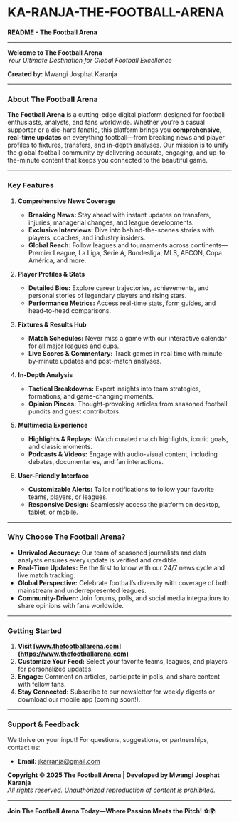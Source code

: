# KA-RANJA-THE-FOOTBALL-ARENA
 **README - The Football Arena**  

---
**Welcome to The Football Arena**  
*Your Ultimate Destination for Global Football Excellence*  

**Created by:** Mwangi Josphat Karanja  

---

### **About The Football Arena**  
**The Football Arena** is a cutting-edge digital platform designed for football enthusiasts, analysts, and fans worldwide. Whether you’re a casual supporter or a die-hard fanatic, this platform brings you **comprehensive, real-time updates** on everything football—from breaking news and player profiles to fixtures, transfers, and in-depth analyses. Our mission is to unify the global football community by delivering accurate, engaging, and up-to-the-minute content that keeps you connected to the beautiful game.  

---

### **Key Features**  
1. **Comprehensive News Coverage**  
   - **Breaking News:** Stay ahead with instant updates on transfers, injuries, managerial changes, and league developments.  
   - **Exclusive Interviews:** Dive into behind-the-scenes stories with players, coaches, and industry insiders.  
   - **Global Reach:** Follow leagues and tournaments across continents—Premier League, La Liga, Serie A, Bundesliga, MLS, AFCON, Copa América, and more.  

2. **Player Profiles & Stats**  
   - **Detailed Bios:** Explore career trajectories, achievements, and personal stories of legendary players and rising stars.  
   - **Performance Metrics:** Access real-time stats, form guides, and head-to-head comparisons.  

3. **Fixtures & Results Hub**  
   - **Match Schedules:** Never miss a game with our interactive calendar for all major leagues and cups.  
   - **Live Scores & Commentary:** Track games in real time with minute-by-minute updates and post-match analyses.  

4. **In-Depth Analysis**  
   - **Tactical Breakdowns:** Expert insights into team strategies, formations, and game-changing moments.  
   - **Opinion Pieces:** Thought-provoking articles from seasoned football pundits and guest contributors.  

5. **Multimedia Experience**  
   - **Highlights & Replays:** Watch curated match highlights, iconic goals, and classic moments.  
   - **Podcasts & Videos:** Engage with audio-visual content, including debates, documentaries, and fan interactions.  

6. **User-Friendly Interface**  
   - **Customizable Alerts:** Tailor notifications to follow your favorite teams, players, or leagues.  
   - **Responsive Design:** Seamlessly access the platform on desktop, tablet, or mobile.  

---

### **Why Choose The Football Arena?**  
- **Unrivaled Accuracy:** Our team of seasoned journalists and data analysts ensures every update is verified and credible.  
- **Real-Time Updates:** Be the first to know with our 24/7 news cycle and live match tracking.  
- **Global Perspective:** Celebrate football’s diversity with coverage of both mainstream and underrepresented leagues.  
- **Community-Driven:** Join forums, polls, and social media integrations to share opinions with fans worldwide.  

---

### **Getting Started**  
1. **Visit [www.thefootballarena.com](https://www.thefootballarena.com)**  
2. **Customize Your Feed:** Select your favorite teams, leagues, and players for personalized updates.  
3. **Engage:** Comment on articles, participate in polls, and share content with fellow fans.  
4. **Stay Connected:** Subscribe to our newsletter for weekly digests or download our mobile app (coming soon!).  

---

### **Support & Feedback**  
We thrive on your input! For questions, suggestions, or partnerships, contact us:  
- **Email:** jkarranja@gmail.com  
 
**Copyright © 2025 The Football Arena | Developed by Mwangi Josphat Karanja**  
*All rights reserved. Unauthorized reproduction of content is prohibited.*  

--- 

**Join The Football Arena Today—Where Passion Meets the Pitch!** ⚽🌍
